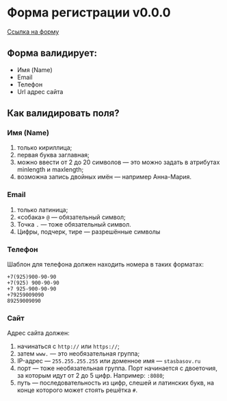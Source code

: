 # Форма регистрации v0.0.0

[Ссылка на форму](https://danegalahad.github.io/form)

## Форма валидирует:

- Имя (Name)
- Email
- Телефон
- Url адрес сайта

## Как валидировать поля?

### Имя (Name)
1. только кириллица;
2. первая буква заглавная;
3. можно ввести от 2 до 20 символов — это можно задать в атрибутах minlength и maxlength;
4. возможна запись двойных имён — например Анна-Мария.

### Email
1. только латиница;
2. «собака» `@` — обязательный символ;
3. Точка `.` — тоже обязательный символ.
4. Цифры, подчерк, тире — разрешённые символы

### Телефон
Шаблон для телефона должен находить номера в таких форматах:
```
+7(925)900-90-90
+7(925) 900-90-90
+7 925-900-90-90
+79259009090
89259009090
```

### Сайт
Адрес сайта должен:

1. начинаться с `http://` или `https://`;
2. затем `www.` — это необязательная группа;
3. IP-адрес — `255.255.255.255` или доменное имя — `stasbasov.ru`
4. порт — тоже необязательная группа. Порт начинается с двоеточия, за которым идут от 2 до 5 цифр. Например: `:8080`;
5. путь — последовательность из цифр, слешей и латинских букв, на конце которого может стоять решётка `#`.
